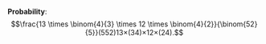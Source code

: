  **Probability**: $$\frac{13 \times \binom{4}{3} \times 12 \times \binom{4}{2}}{\binom{52}{5}}(552​)13×(34​)×12×(24​)​.$$
